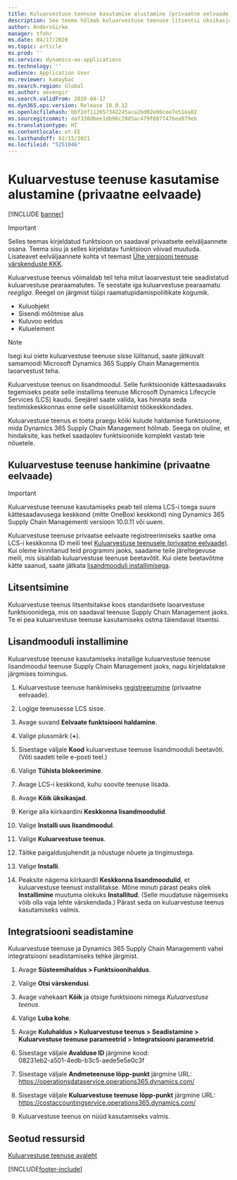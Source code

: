 ```yaml
---
title: Kuluarvestuse teenuse kasutamise alustamine (privaatne eelvaade)
description: See teema hõlmab kuluarvestuse teenuse litsentsi üksikasju ja installijuhiseid.
author: AndersGirke
manager: tfehr
ms.date: 04/17/2020
ms.topic: article
ms.prod: ''
ms.service: dynamics-ax-applications
ms.technology: ''
audience: Application User
ms.reviewer: kamaybac
ms.search.region: Global
ms.author: aevengir
ms.search.validFrom: 2020-04-17
ms.dyn365.ops.version: Release 10.0.12
ms.openlocfilehash: bbf2df112657342245aca2bd02e06cee7e51ea82
ms.sourcegitcommit: eaf330dbee1db96c20d5ac479f007747bea079eb
ms.translationtype: HT
ms.contentlocale: et-EE
ms.lasthandoff: 02/15/2021
ms.locfileid: "5251046"
---
```

# <a name="get-started-with-the-cost-accounting-service-private-preview"></a>Kuluarvestuse teenuse kasutamise alustamine (privaatne eelvaade)

[!INCLUDE [banner](../includes/banner.md)]

> [!IMPORTANT]
> Selles teemas kirjeldatud funktsioon on saadaval privaatsete eelväljaannete osana. Teema sisu ja selles kirjeldatav funktsioon võivad muutuda. Lisateavet eelväljaannete kohta vt teemast [Ühe versiooni teenuse värskenduste KKK](../../fin-ops-core/fin-ops/get-started/one-version.md).

Kuluarvestuse teenus võimaldab teil teha mitut laoarvestust teie seadistatud kuluarvestuse pearaamatutes. Te seostate iga kuluarvestuse pearaamatu *reegliga*. Reegel on järgmist tüüpi raamatupidamispoliitikate kogumik.

- Kuluobjekt
- Sisendi mõõtmise alus
- Kuluvoo eeldus
- Kuluelement

> [!NOTE]
> Isegi kui olete kuluarvestuse teenuse sisse lülitanud, saate jätkuvalt samamoodi Microsoft Dynamics 365 Supply Chain Managementis laoarvestust teha.

Kuluarvestuse teenus on lisandmoodul. Selle funktsioonide kättesaadavaks tegemiseks peate selle installima teenuse Microsoft Dynamics Lifecycle Services (LCS) kaudu. Seejärel saate valida, kas hinnata seda testimiskeskkonnas enne selle sisselülitamist töökeskkondades.

Kuluarvestuse teenus ei toeta praegu kõiki kulude haldamise funktsioone, mida Dynamics 365 Supply Chain Management hõlmab. Seega on oluline, et hindaksite, kas hetkel saadaolev funktsioonide komplekt vastab teie nõuetele.

## <a name="how-to-get-the-cost-accounting-service-private-preview"></a><a name="sign-up"></a>Kuluarvestuse teenuse hankimine (privaatne eelvaade)

> [!IMPORTANT]
> Kuluarvestuse teenuse kasutamiseks peab teil olema LCS-i toega suure kättesaadavusega keskkond (mitte OneBoxi keskkond) ning Dynamics 365 Supply Chain Managementi versioon 10.0.11 või uuem.

Kuluarvestuse teenuse privaatse eelvaate registreerimiseks saatke oma LCS-i keskkonna ID meili teel [Kuluarvestuse teenusele (privaatne eelvaade)](mailto:aevengir@microsoft.com?subject=Cost%20accounting%20service%20%28private%20preview%29). Kui oleme kinnitanud teid programmi jaoks, saadame teile järeltegevuse meili, mis sisaldab kuluarvestuse teenuse beetavõtit. Kui olete beetavõtme kätte saanud, saate jätkata [lisandmooduli installimisega](#install).

## <a name="licensing"></a>Litsentsimine

Kuluarvestuse teenus litsentsitakse koos standardsete laoarvestuse funktsioonidega, mis on saadaval teenuse Supply Chain Management jaoks. Te ei pea kuluarvestuse teenuse kasutamiseks ostma täiendavat litsentsi.

## <a name="install-the-add-in"></a><a name="install"></a>Lisandmooduli installimine

Kuluarvestuse teenuse kasutamiseks installige kuluarvestuse teenuse lisandmoodul teenuse Supply Chain Management jaoks, nagu kirjeldatakse järgmises toimingus.

1. Kuluarvestuse teenuse hankimiseks [registreerumine](#sign-up) (privaatne eelvaade).

1. Logige teenusesse LCS sisse.

1. Avage suvand **Eelvaate funktsiooni haldamine**.

1. Valige plussmärk (**+**).

1. Sisestage väljale **Kood** kuluarvestuse teenuse lisandmooduli beetavõti. (Võti saadeti teile e-posti teel.)

1. Valige **Tühista blokeerimine**.

1. Avage LCS-i keskkond, kuhu soovite teenuse lisada.

1. Avage **Kõik üksikasjad**.

1. Kerige alla kiirkaardini **Keskkonna lisandmoodulid**.

1. Valige **Installi uus lisandmoodul**.

1. Valige **Kuluarvestuse teenus**.

1. Täitke paigaldusjuhendit ja nõustuge nõuete ja tingimustega.

1. Valige **Installi**.

1. Peaksite nägema kiirkaardil **Keskkonna lisandmoodulid**, et kuluarvestuse teenust installitakse. Mõne minuti pärast peaks olek **Installimine** muutuma olekuks **Installitud**. (Selle muudatuse nägemiseks võib olla vaja lehte värskendada.) Pärast seda on kuluarvestuse teenus kasutamiseks valmis.

## <a name="set-up-the-integration"></a>Integratsiooni seadistamine

Kuluarvestuse teenuse ja Dynamics 365 Supply Chain Managementi vahel integratsiooni seadistamiseks tehke järgmist.

1. Avage **Süsteemihaldus > Funktsioonihaldus**.

1. Valige **Otsi värskendusi**.

1. Avage vahekaart **Kõik** ja otsige funktsiooni nimega *Kuluarvestuse teenus*.

1. Valige **Luba kohe**.

1. Avage **Kuluhaldus > Kuluarvestuse teenus > Seadistamine > Kuluarvestuse teenuse parameetrid > Integratsiooni parameetrid**.

1. Sisestage väljale **Avalduse ID** järgmine kood:<br> 08231eb2-a501-4edb-b3c5-aede5e5e0c3f

1. Sisestage väljale **Andmeteenuse lõpp-punkt** järgmine URL:<br>https://operationsdataservice.operations365.dynamics.com/

1. Sisestage väljale **Kuluarvestuse teenuse lõpp-punkt** järgmine URL:<br>https://costaccountingservice.operations365.dynamics.com/

1. Kuluarvestuse teenus on nüüd kasutamiseks valmis.

## <a name="related-resources"></a>Seotud ressursid

[Kuluarvestuse teenuse avaleht](cost-accounting-service-home.md)


[!INCLUDE[footer-include](../../includes/footer-banner.md)]